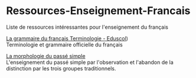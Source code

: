 # Ressources-Enseignement-Francais
Liste de ressources intéressantes pour l'enseignement du français

[La grammaire du français Terminologie - Eduscol](https://eduscol.education.fr/document/1872/download))<br />
Terminologie et grammaire officielle du français
  
[La morphologie du passé simple](https://eduscol.education.fr/document/18127/download)<br />
L'enseignement du passé simple par l'observation et l'abandon de la distinction par les trois groupes traditionnels.

